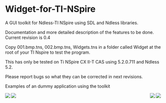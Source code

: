 # Widget-for-TI-NSpire
A GUI toolkit for Ndless-TI NSpire using SDL and Ndless libraries.

Documentation and more detailed description of the features to be done.
Current revision is 0.4

Copy 001.bmp.tns, 002.bmp.tns, Widgets.tns in a folder called Widget at the root of your TI Nspire to test the program.

This has only be tested on Ti NSpire CX II-T CAS using 5.2.0.711 and Ndless 5.2.

Please report bugs so what they can be corrected in next revisions.

Examples of an dummy application using the toolkit

<img src="https://imgur.com/JXtPthu.png" align="left"> <img src="https://imgur.com/1b8JVKE.png" align="right">

<img src="https://imgur.com/6zxHflh.png" align="left"> <img src="https://imgur.com/x5geVLo.png" align="right">
